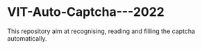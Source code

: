 # VIT-Auto-Captcha---2022
This repository aim at recognising, reading and filling the captcha automatically. 
